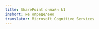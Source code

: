 ```yaml
---
title: SharePoint онлайн k1
inshort: не определено
translator: Microsoft Cognitive Services
---
```




